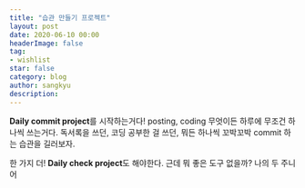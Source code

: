```yaml
---
title: "습관 만들기 프로젝트"
layout: post
date: 2020-06-10 00:00
headerImage: false
tag:
- wishlist
star: false
category: blog
author: sangkyu
description: 
---
```

**Daily commit project**를 시작하는거다!
posting, coding 무엇이든 하루에 무조건 하나씩 쓰는거다.
독서록을 쓰던, 코딩 공부한 걸 쓰던, 뭐든 하나씩 꼬박꼬박 commit 하는 습관을 길러보자.

한 가지 더!
**Daily check project**도 해야한다.
근데 뭐 좋은 도구 없을까? 나의 두 주니어
<!--stackedit_data:
eyJoaXN0b3J5IjpbLTExNDM5MDUxMTVdfQ==
-->